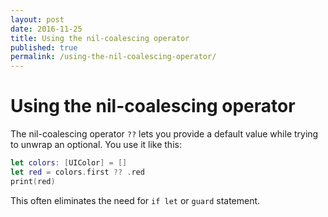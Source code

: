 ```yaml
---
layout: post
date: 2016-11-25
title: Using the nil-coalescing operator
published: true
permalink: /using-the-nil-coalescing-operator/
---
```


# Using the nil-coalescing operator

The nil-coalescing operator `??` lets you provide a default value while trying to unwrap an optional. You use it like this:

```swift
let colors: [UIColor] = []
let red = colors.first ?? .red
print(red)
```

This often eliminates the need for `if let` or `guard` statement.